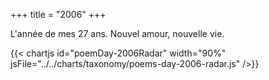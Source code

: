 +++
title = "2006"
+++

L'année de mes 27 ans. Nouvel amour, nouvelle vie.

{{< chartjs id="poemDay-2006Radar" width="90%" jsFile="../../charts/taxonomy/poems-day-2006-radar.js" />}}